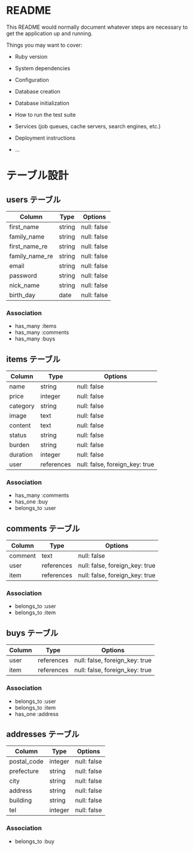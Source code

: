 # README

This README would normally document whatever steps are necessary to get the
application up and running.

Things you may want to cover:

* Ruby version

* System dependencies

* Configuration

* Database creation

* Database initialization

* How to run the test suite

* Services (job queues, cache servers, search engines, etc.)

* Deployment instructions

* ...

#  テーブル設計

## users テーブル

| Column        | Type     | Options               |
| ------------- | -------- | --------------------- |
| first_name    | string   | null: false           |
| family_name   | string   | null: false           |
| first_name_re | string   | null: false           |
| family_name_re| string   | null: false           |
| email         | string   | null: false           |
| password      | string   | null: false           |
| nick_name     | string   | null: false           |
| birth_day     | date     | null: false           |

### Association

- has_many :items
- has_many :comments
- has_many :buys

## items テーブル

| Column    | Type      | Options                        |
| --------- | --------- | ------------------------------ |
| name      | string    | null: false                    |
| price     | integer   | null: false                    |
| category  | string    | null: false                    |
| image     | text      | null: false                    |
| content   | text      | null: false                    |
| status    | string    | null: false                    |
| burden    | string    | null: false                    |
| duration  | integer   | null: false                    |
| user      | references| null: false, foreign_key: true |

### Association

- has_many :comments
- has_one :buy
- belongs_to :user

## comments テーブル

| Column    | Type      | Options                        |
| --------- | --------- | ------------------------------ |
| comment   | text      | null: false                    |
| user      | references| null: false, foreign_key: true |
| item      | references| null: false, foreign_key: true |

### Association

- belongs_to :user
- belongs_to :item

## buys テーブル

| Column    | Type      | Options                        |
| --------- | --------- | ------------------------------ |
| user      | references| null: false, foreign_key: true |
| item      | references| null: false, foreign_key: true |

### Association

- belongs_to :user
- belongs_to :item
- has_one :address

## addresses テーブル

| Column     | Type      | Options                        |
| ---------- | --------- | ------------------------------ |
| postal_code| integer   | null: false                    |
| prefecture | string    | null: false                    |
| city       | string    | null: false                    |
| address    | string    | null: false                    |
| building   | string    | null: false                    |
| tel        | integer   | null: false                    |

### Association

- belongs_to :buy